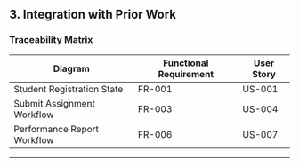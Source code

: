 ## 3. Integration with Prior Work 
### **Traceability Matrix**
| Diagram                      | Functional Requirement | User Story |
|------------------------------|------------------------|------------|
| Student Registration State   | FR-001                 | US-001     |
| Submit Assignment Workflow   | FR-003                 | US-004     |
| Performance Report Workflow  | FR-006                 | US-007     |

---
